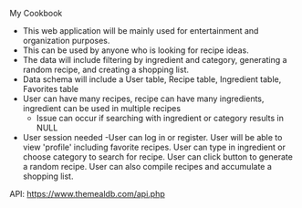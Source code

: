 My Cookbook
- This web application will be mainly used for entertainment and organization purposes.
- This can be used by anyone who is looking for recipe ideas.
- The data will include filtering by ingredient and category, generating a random recipe, and creating a shopping list.
- Data schema will include a User table, Recipe table, Ingredient table, Favorites table
- User can have many recipes, recipe can have many ingredients, ingredient can be used in multiple recipes
  - Issue can occur if searching with ingredient or category results in NULL
- User session needed
-User can log in or register. User will be able to view 'profile' including favorite recipes. User can type in ingredient or choose category to search for recipe. User can click button to generate a random recipe. User can also compile recipes and accumulate a shopping list.

API: https://www.themealdb.com/api.php
